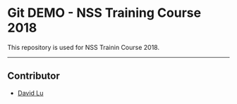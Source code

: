 # Git DEMO - NSS Training Course 2018

This repository is used for NSS Trainin Course 2018.

---
## Contributor

* [David Lu](http://githib.com/yungshenglu)